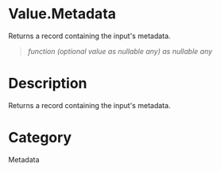 ﻿# Value.Metadata
Returns a record containing the input's metadata.
> _function (optional value as nullable any) as nullable any_
# Description 
Returns a record containing the input's metadata.
# Category 
Metadata

